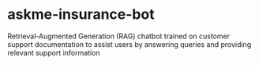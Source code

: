 # askme-insurance-bot
Retrieval-Augmented Generation (RAG) chatbot trained on customer support documentation to assist users by answering queries and providing relevant support information
